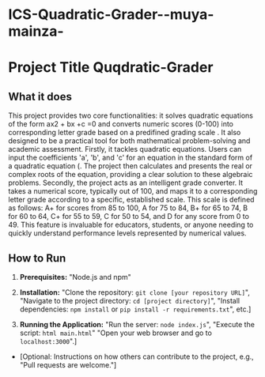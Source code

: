 # ICS-Quadratic-Grader--muya-mainza-
# Project Title Quqdratic-Grader 

## What it does

This project provides two core functionalities: it solves quadratic equations of the form ax2 + bx +c =0 and converts numeric scores (0-100) into corresponding letter grade based on a predifined grading scale . It also designed to be a practical tool for both mathematical problem-solving and academic assessment.
Firstly, it tackles quadratic equations. Users can input the coefficients 'a', 'b', and 'c' for an equation in the standard form of a quadratic equation (. The project then calculates and presents the real or complex roots of the equation, providing a clear solution to these algebraic problems. Secondly, the project acts as an intelligent grade converter. It takes a numerical score, typically out of 100, and maps it to a corresponding letter grade according to a specific, established scale. This scale is defined as follows: A+ for scores from 85 to 100, A for 75 to 84, B+ for 65 to 74, B for 60 to 64, C+ for 55 to 59, C for 50 to 54, and D for any score from 0 to 49. This feature is invaluable for educators, students, or anyone needing to quickly understand performance levels represented by numerical values.

## How to Run

1.  **Prerequisites:**
    "Node.js and npm"

2.  **Installation:**
    "Clone the repository: `git clone [your repository URL]`", "Navigate to the project directory: `cd [project directory]`", "Install dependencies: `npm install` or `pip install -r requirements.txt`", etc.]

3.  **Running the Application:**
    "Run the server: `node index.js`", "Execute the script: `html main.html`"
    "Open your web browser and go to `localhost:3000`".]



*   [Optional: Instructions on how others can contribute to the project, e.g., "Pull requests are welcome."]

